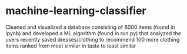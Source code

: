 # machine-learning-classifier
Cleaned and visualized a database consisting of 8000 items (found in ipynb) and developed a ML algorithm (found in run.py) that analyzed the users recently saved dresses/clothing to recommend 100 more clothing items ranked from most similar in taste to least similar 
